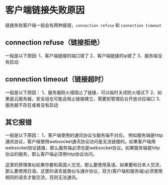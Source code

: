 # 客户端链接失败原因

链接失败客户端一般会有两种报错，```connection refuse``` 和 ```connection timeout```

## connection refuse（链接拒绝）
 
一般是以下原因:
1、客户端链接的端口错了
2、客户端链接的ip错了
3、服务端没有启动

## connection timeout（链接超时）
 
一般是以下原因：
1、服务器防火墙阻止了链接，可以临时关闭防火墙试下
2、如果是云服务器，安全组也可能会阻止链接建立，需要到管理后台开放对应端口
3、服务器不存在或者没有启动

## 其它报错

一般是以下原因：
1、客户端使用的通讯协议与服务端不对应。
例如服务端是http通讯协议，客户端使用websocket通讯协议访问是无法链接的。如果客户端用websocket协议链接，那么服务端必须也是websocket协议。如果服务端是http协议的服务，那么客户端必须用http协议访问。

这里的原理类似如果你要和英国人交流，那么要使用英语。如果要和日本人交流，那么要使用日语。这里的语言就类似与通许协议，双方(客户端和服务端)必须使用相同的语言才能交流，否则无法通讯。
